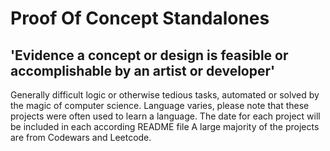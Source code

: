 # Proof Of Concept Standalones
## 'Evidence a concept or design is feasible or accomplishable by an artist or developer'
Generally difficult logic or otherwise tedious tasks, automated or solved by the magic of computer science.
Language varies, please note that these projects were often used to learn a language. 
The date for each project will be included in each according README file
A large majority of the projects are from Codewars and Leetcode.
